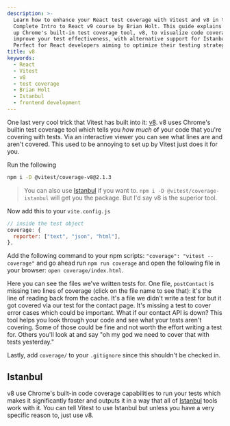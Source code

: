 ```yaml
---
description: >-
  Learn how to enhance your React test coverage with Vitest and v8 in the
  Complete Intro to React v9 course by Brian Holt. This guide explains setting
  up Chrome's built-in test coverage tool, v8, to visualize code coverage and
  improve your test effectiveness, with alternative support for Istanbul.
  Perfect for React developers aiming to optimize their testing strategies.
title: v8
keywords:
  - React
  - Vitest
  - v8
  - test coverage
  - Brian Holt
  - Istanbul
  - frontend development
---
```


One last very cool trick that Vitest has built into it: [v8][v8]. v8 uses Chrome's builtin test coverage tool which tells you _how much_ of your code that you're covering with tests. Via an interactive viewer you can see what lines are and aren't covered. This used to be annoying to set up by Vitest just does it for you.

Run the following

```bash
npm i -D @vitest/coverage-v8@2.1.3
```

> You can also use [Istanbul][istanbul] if you want to. `npm i -D @vitest/coverage-istanbul` will get you the package. But I'd say v8 is the superior tool.

Now add this to your `vite.config.js`

```javascript
// inside the test object
coverage: {
  reporter: ["text", "json", "html"],
},
```

Add the following command to your npm scripts: `"coverage": "vitest --coverage"` and go ahead run `npm run coverage` and open the following file in your browser: `open coverage/index.html`.

Here you can see the files we've written tests for. One file, `postContact` is missing two lines of coverage (click on the file name to see that): it's the line of reading back from the cache. It's a file we didn't write a test for but it got covered via our test for the contact page. It's missing a test to cover error cases which could be important. What if our contact API is down? This tool helps you look through your code and see what your tests aren't covering. Some of those could be fine and not worth the effort writing a test for. Others you'll look at and say "oh my god we need to cover that with tests yesterday."

Lastly, add `coverage/` to your `.gitignore` since this shouldn't be checked in.

## Istanbul

v8 use Chrome's built-in code coverage capabilities to run your tests which makes it significantly faster and outputs it in a way that all of [Istanbul][istanbul] tools work with it. You can tell Vitest to use Istanbul but unless you have a very specific reason to, just use v8.

[istanbul]: https://istanbul.js.org/
[c8]: https://github.com/bcoe/c8
[v8]: https://vitest.dev/guide/coverage.html
